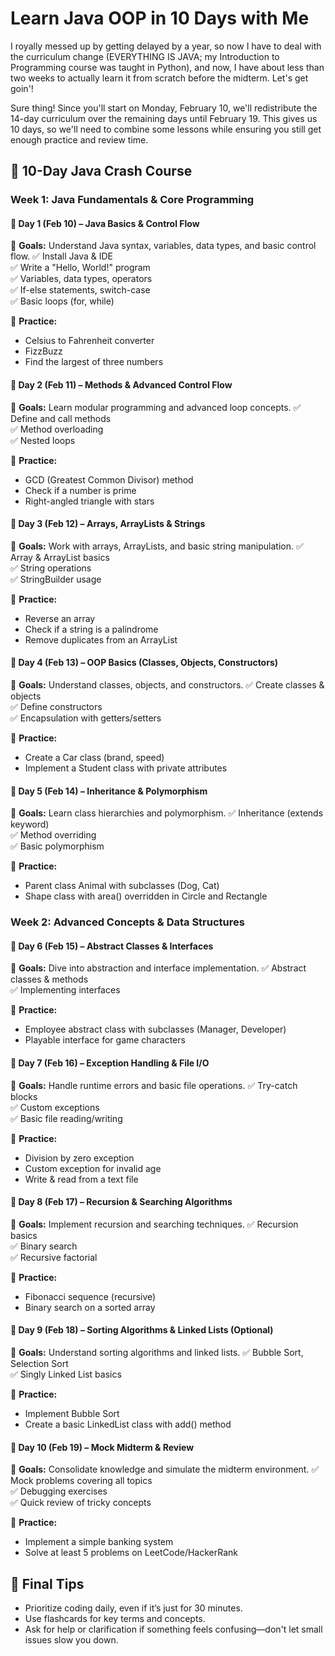 # Learn Java OOP in 10 Days with Me

I royally messed up by getting delayed by a year, so now I have to deal with the curriculum change (EVERYTHING IS JAVA; my Introduction to Programming course was taught in Python), and now, I have about less than two weeks to actually learn it from scratch before the midterm. Let's get goin'!

Sure thing! Since you'll start on Monday, February 10, we'll redistribute the 14-day curriculum over the remaining days until February 19. This gives us 10 days, so we'll need to combine some lessons while ensuring you still get enough practice and review time.

## 📅 10-Day Java Crash Course

### Week 1: Java Fundamentals & Core Programming

#### 📌 Day 1 (Feb 10) – Java Basics & Control Flow

🔹 **Goals:** Understand Java syntax, variables, data types, and basic control flow.
✅ Install Java & IDE  
✅ Write a "Hello, World!" program  
✅ Variables, data types, operators  
✅ If-else statements, switch-case  
✅ Basic loops (for, while)  

🔗 **Practice:**
- Celsius to Fahrenheit converter
- FizzBuzz
- Find the largest of three numbers

#### 📌 Day 2 (Feb 11) – Methods & Advanced Control Flow

🔹 **Goals:** Learn modular programming and advanced loop concepts.
✅ Define and call methods  
✅ Method overloading  
✅ Nested loops  

🔗 **Practice:**
- GCD (Greatest Common Divisor) method
- Check if a number is prime
- Right-angled triangle with stars

#### 📌 Day 3 (Feb 12) – Arrays, ArrayLists & Strings

🔹 **Goals:** Work with arrays, ArrayLists, and basic string manipulation.
✅ Array & ArrayList basics  
✅ String operations  
✅ StringBuilder usage  

🔗 **Practice:**
- Reverse an array
- Check if a string is a palindrome
- Remove duplicates from an ArrayList

#### 📌 Day 4 (Feb 13) – OOP Basics (Classes, Objects, Constructors)

🔹 **Goals:** Understand classes, objects, and constructors.
✅ Create classes & objects  
✅ Define constructors  
✅ Encapsulation with getters/setters  

🔗 **Practice:**
- Create a Car class (brand, speed)
- Implement a Student class with private attributes

#### 📌 Day 5 (Feb 14) – Inheritance & Polymorphism

🔹 **Goals:** Learn class hierarchies and polymorphism.
✅ Inheritance (extends keyword)  
✅ Method overriding  
✅ Basic polymorphism  

🔗 **Practice:**
- Parent class Animal with subclasses (Dog, Cat)
- Shape class with area() overridden in Circle and Rectangle

### Week 2: Advanced Concepts & Data Structures

#### 📌 Day 6 (Feb 15) – Abstract Classes & Interfaces

🔹 **Goals:** Dive into abstraction and interface implementation.
✅ Abstract classes & methods  
✅ Implementing interfaces  

🔗 **Practice:**
- Employee abstract class with subclasses (Manager, Developer)
- Playable interface for game characters

#### 📌 Day 7 (Feb 16) – Exception Handling & File I/O

🔹 **Goals:** Handle runtime errors and basic file operations.
✅ Try-catch blocks  
✅ Custom exceptions  
✅ Basic file reading/writing  

🔗 **Practice:**
- Division by zero exception
- Custom exception for invalid age
- Write & read from a text file

#### 📌 Day 8 (Feb 17) – Recursion & Searching Algorithms

🔹 **Goals:** Implement recursion and searching techniques.
✅ Recursion basics  
✅ Binary search  
✅ Recursive factorial  

🔗 **Practice:**
- Fibonacci sequence (recursive)
- Binary search on a sorted array

#### 📌 Day 9 (Feb 18) – Sorting Algorithms & Linked Lists (Optional)

🔹 **Goals:** Understand sorting algorithms and linked lists.
✅ Bubble Sort, Selection Sort  
✅ Singly Linked List basics  

🔗 **Practice:**
- Implement Bubble Sort
- Create a basic LinkedList class with add() method

#### 📌 Day 10 (Feb 19) – Mock Midterm & Review

🔹 **Goals:** Consolidate knowledge and simulate the midterm environment.
✅ Mock problems covering all topics  
✅ Debugging exercises  
✅ Quick review of tricky concepts  

🔗 **Practice:**
- Implement a simple banking system
- Solve at least 5 problems on LeetCode/HackerRank

## 📌 Final Tips

- Prioritize coding daily, even if it’s just for 30 minutes.
- Use flashcards for key terms and concepts.
- Ask for help or clarification if something feels confusing—don't let small issues slow you down.


